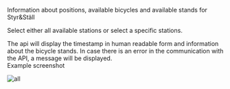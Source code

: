 Information about positions, available bicycles and available stands for Styr&Ställ


Select either all available stations
or select a specific stations.

The api will display the timestamp in human readable form and information about the bicycle stands.
In case there is an error in the communication with the API, a message will be displayed.
<br />  Example screenshot <br />  

![all](https://cloud.githubusercontent.com/assets/11699168/20247001/fc8e5e1c-a9c2-11e6-8096-6a53c6b6f381.png)

